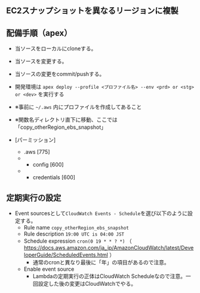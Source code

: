 ## EC2スナップショットを異なるリージョンに複製

## 配備手順（apex）

* 当ソースをローカルにcloneする。
* 当ソースを変更する。
* 当ソースの変更をcommit/pushする。
* 開発環境は `apex deploy --profile <プロファイル名> --env <prd> or <stg> or <dev>` を実行する
* ※事前に `~/.aws` 内にプロファイルを作成してあること
* ※関数名ディレクトリ直下に移動、ここでは「copy_otherRegion_ebs_snapshot」

* [パーミッション]
    * .aws [775]
    * - config [600]
    * - credentials [600]

## 定期実行の設定

* Event sourcesとして`CloudWatch Events - Schedule`を選び以下のように設定する。
    * Rule name `copy_otherRegion_ebs_snapshot`
    * Rule description `19:00 UTC is 04:00 JST`
    * Schedule expression `cron(0 19 * * ? *)` （ https://docs.aws.amazon.com/ja_jp/AmazonCloudWatch/latest/DeveloperGuide/ScheduledEvents.html ）
        * 通常のcronと異なり最後に「年」の項目があるので注意。
    * Enable event source
        * Lambdaの定期実行の正体はCloudWatch Scheduleなので注意。一回設定した後の変更はCloudWatchでやる。
